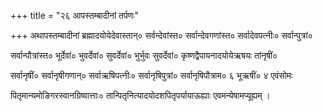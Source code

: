 +++
title = "२६ आपस्तम्बादीनां तर्पणः"

+++
अथापस्तम्बादीनां ब्रह्मादयोयेदेवास्तान्‌० सर्वन्देवांस्त० सर्वान्देवगणांस्त० सर्वादेवपत्‍नीः० सर्वान्पुत्रां०

सर्वान्पौत्रांस्त० भूर्देवां० भुवर्देवां० सुवर्देवां० भुर्भुवः सुवर्देवां० कृष्णद्वैपायनादयोयेऋषयः तांनृषीं०

सर्वानृषीं० सर्वानृषीगणान्‌० सर्वाऋषिपत्‍नीः० सर्वानृषिपुत्रां० सर्वानृषिपौत्राम० ६ भूऋषीं० ४ एवंसोमः

पितृमान्यमोङि‌गरस्वानग्रिष्वात्ताः० तान्पितृनित्यादयोदशपितृपर्यायाऊह्याः एवमन्येषामप्यूह्यम् ।
